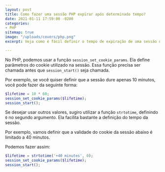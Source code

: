 ```yaml
---
layout: post
title: Como fazer uma sessão PHP expirar após determinado tempo?
date: 2021-01-11 17:59:00 -0200
categories:
- PHP
sitemap: true
image: "/uploads/covers/php.png"
excerpt: Veja como é fácil definir o tempo de expiração de uma sessão no PHP.

---
```

No PHP, podemos usar a função `session_set_cookie_params`. Ela define parâmetros do cookie utilizado na sessão.
Essa função precisa ser chamada antes que `session_start()` seja chamada.

Por exemplo, se você quiser definir que a sessão dure apenas 10 minutos, você pode fazer da seguinte forma:

```php
$lifetime = 10 * 60;
session_set_cookie_params($lifetime);
session_start();
```

Se desejar usar outros valores, sugiro utilizar a função `strtotime`, definindo `0` no segundo argumento. Ela facilita bastante a definição do tempo da sessão.

Por exemplo, vamos definir que a validade do cookie da sessão abaixo é limitado a 40 minutos.

Podemos fazer assim:

```php
$lifetime = strtotime('+40 minutes', 0);
session_set_cookie_params($lifetime);
session_start();
```